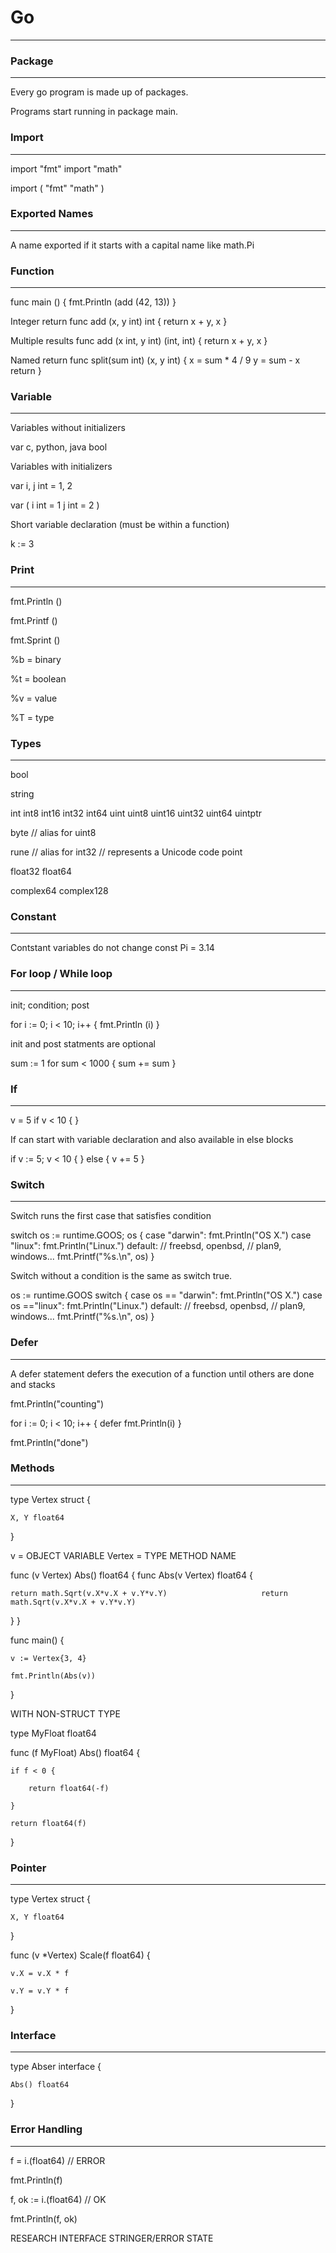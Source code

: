 # Go
***

### Package
---
Every go program is made up of packages.

Programs start running in package main.

### Import
---
import "fmt"
import "math"

import (
	"fmt"
	"math"
)

### Exported Names
---
A name exported if it starts with a capital name like math.Pi

### Function
---
func main () {
	fmt.Println (add (42, 13))
}

Integer return
func add (x, y int) int {
	return x + y, x
}

Multiple results
func add (x int, y int) (int, int) {
	return x + y, x
}


Named return
func split(sum int) (x, y int) {
	x = sum * 4 / 9
	y = sum - x
	return
}

### Variable
---
Variables without initializers

var c, python, java bool

Variables with initializers

var i, j int = 1, 2

var (
	i int = 1
	j int = 2
)

Short variable declaration (must be within a function)

k := 3

### Print
---
fmt.Println ()

fmt.Printf ()

fmt.Sprint ()

%b = binary

%t = boolean

%v = value

%T = type

### Types
---
bool

string

int  int8  int16  int32  int64
uint uint8 uint16 uint32 uint64 uintptr

byte // alias for uint8

rune // alias for int32
     // represents a Unicode code point

float32 float64

complex64 complex128

### Constant
---
Contstant variables do not change
const Pi = 3.14

### For loop / While loop
---
init; condition; post

for i := 0; i < 10; i++ {
	fmt.Println (i)
}

init and post statments are optional

sum := 1
for sum < 1000 {
	sum += sum
}

### If
---
v = 5
if v < 10 {
}

If can start with variable declaration and also available in else blocks

if v := 5; v < 10 {
}
else {
	v += 5
}


### Switch
---
Switch runs the first case that satisfies condition

switch os := runtime.GOOS; os {
case "darwin":
	fmt.Println("OS X.")
case "linux":
	fmt.Println("Linux.")
default:
	// freebsd, openbsd,
	// plan9, windows...
	fmt.Printf("%s.\n", os)
}

Switch without a condition is the same as switch true. 

os := runtime.GOOS
switch {
case os == "darwin":
	fmt.Println("OS X.")
case os =="linux":
	fmt.Println("Linux.")
default:
	// freebsd, openbsd,
	// plan9, windows...
	fmt.Printf("%s.\n", os)
}


### Defer
---
A defer statement defers the execution of a function until others are done and stacks

fmt.Println("counting")

for i := 0; i < 10; i++ {
	defer fmt.Println(i)
}

fmt.Println("done")

### Methods
---
type Vertex struct {

	X, Y float64
	
}

v = OBJECT VARIABLE Vertex = TYPE METHOD NAME

func (v Vertex) Abs() float64 {							func Abs(v Vertex) float64 {

	return math.Sqrt(v.X*v.X + v.Y*v.Y)						return math.Sqrt(v.X*v.X + v.Y*v.Y)
	
}										}

func main() {

	v := Vertex{3, 4}
	
	fmt.Println(Abs(v))
	
}

WITH NON-STRUCT TYPE

type MyFloat float64

func (f MyFloat) Abs() float64 {

	if f < 0 {
	
		return float64(-f)
		
	}
	
	return float64(f)
	
}

### Pointer
---
type Vertex struct {

	X, Y float64
	
}

func (v *Vertex) Scale(f float64) {

	v.X = v.X * f
	
	v.Y = v.Y * f
	
}

### Interface
---
type Abser interface {

	Abs() float64
	
}

### Error Handling
---
f = i.(float64) // ERROR

fmt.Println(f)

f, ok := i.(float64) // OK

fmt.Println(f, ok)


RESEARCH
INTERFACE
STRINGER/ERROR STATE

